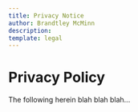 ```yaml
---
title: Privacy Notice
author: Brandtley McMinn
description:
template: legal
---
```


# Privacy Policy

The following herein blah blah blah...